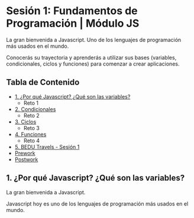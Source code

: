 # Sesión 1: Fundamentos de Programación | Módulo JS

La gran bienvenida a Javascript. Uno de los lenguajes de programación más usados en el mundo.

Conocerás su trayectoria y aprenderás a utilizar sus bases (variables, condicionales, ciclos y funciones) para comenzar a crear aplicaciones.

## Tabla de Contenido
  
  - [1. ¿Por qué Javascript? ¿Qué son las variables?](#haz-un-"fork"-del-repositorio)
    - Reto 1
  - [2. Condicionales](#alcance-1-dise%C3%B1a-el-arreglo-de-objetos-tours)
    - Reto 2
  - [3. Ciclos](#alcance-2-crea-una-variable-de-usuario-en-indexjs)
    - Reto 3
  - [4. Funciones](#alcance-3-crea-una-funci%C3%B3n-buscarToursPorPais)
    - Reto 4
  - [5. BEDU Travels - Sesión 1](#alcance-4-indica-el-nombre-del-usuario-y-cu%C3%A1ntos-tours-tiene-colombia-col)
  - [Prework](#prework)
  - [Postwork](#postwork)
  


## 1. ¿Por qué Javascript? ¿Qué son las variables?

La gran bienvenida a Javascript.

Javascript hoy es uno de los lenguajes de programación más usados en el mundo.

